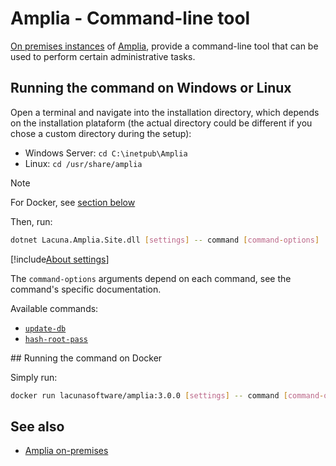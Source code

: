 ﻿# Amplia - Command-line tool

[On premises instances](../index.md) of [Amplia](../../index.md), provide a command-line tool that can be
used to perform certain administrative tasks.

## Running the command on Windows or Linux

Open a terminal and navigate into the installation directory, which depends on the installation plataform
(the actual directory could be different if you chose a custom directory during the setup):

* Windows Server: `cd C:\inetpub\Amplia`
* Linux: `cd /usr/share/amplia`

> [!NOTE]
> For Docker, see [section below](#docker)

Then, run:

```bash
dotnet Lacuna.Amplia.Site.dll [settings] -- command [command-options]
```

[!include[About settings](includes/about-settings.md)]

The `command-options` arguments depend on each command, see the command's specific documentation.

Available commands:

* [`update-db`](update-db.md)
* [`hash-root-pass`](hash-root-pass.md)

<a name="docker" />
## Running the command on Docker

Simply run:

```bash
docker run lacunasoftware/amplia:3.0.0 [settings] -- command [command-options]
```

## See also

* [Amplia on-premises](../index.md)
